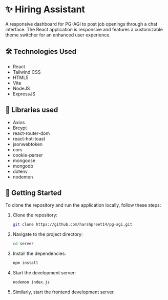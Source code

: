 # ✨ Hiring Assistant

A responsive dashboard for PG-AGI to post job openings through a chat interface. The React application is responsive and features a customizable theme switcher for an enhanced user experience.

## 🛠️ Technologies Used

- React
- Tailwind CSS
- HTML5
- Vite
- NodeJS
- ExpressJS

## 🔨 Libraries used
- Axios
- Brcypt
- react-router-dom
- react-hot-toast
- jsonwebtoken
- cors
- cookie-parser
- mongoose
- mongodb
- dotenv
- nodemon


## 📌 Getting Started

To clone the repository and run the application locally, follow these steps:

1. Clone the repository:
   ```sh
   git clone https://github.com/harshpreet14/pg-agi.git

2. Navigate to the project directory:
   ```sh
   cd server
   
3. Install the dependencies:
   ```sh
   npm install


4. Start the development server:
   ```sh
   nodemon index.js

5. Similarly, start the frontend development server.
